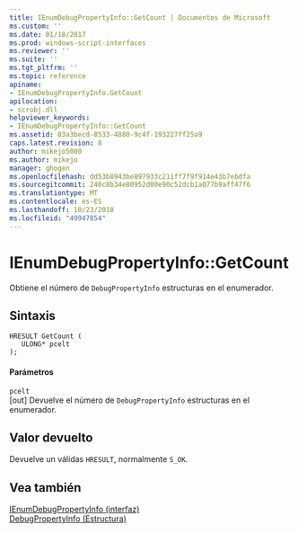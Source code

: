 ```yaml
---
title: IEnumDebugPropertyInfo::GetCount | Documentos de Microsoft
ms.custom: ''
ms.date: 01/18/2017
ms.prod: windows-script-interfaces
ms.reviewer: ''
ms.suite: ''
ms.tgt_pltfrm: ''
ms.topic: reference
apiname:
- IEnumDebugPropertyInfo.GetCount
apilocation:
- scrobj.dll
helpviewer_keywords:
- IEnumDebugPropertyInfo::GetCount
ms.assetid: 83a3becd-8533-4880-9c4f-193227ff25a9
caps.latest.revision: 8
author: mikejo5000
ms.author: mikejo
manager: ghogen
ms.openlocfilehash: dd53b8943be897933c211ff7f9f914e43b7ebdfa
ms.sourcegitcommit: 240c8b34e80952d00e90c52dcb1a077b9aff47f6
ms.translationtype: MT
ms.contentlocale: es-ES
ms.lasthandoff: 10/23/2018
ms.locfileid: "49947854"
---
```

# <a name="ienumdebugpropertyinfogetcount"></a>IEnumDebugPropertyInfo::GetCount
Obtiene el número de `DebugPropertyInfo` estructuras en el enumerador.  
  
## <a name="syntax"></a>Sintaxis  
  
```  
HRESULT GetCount (  
   ULONG* pcelt  
);  
```  
  
#### <a name="parameters"></a>Parámetros  
 `pcelt`  
 [out] Devuelve el número de `DebugPropertyInfo` estructuras en el enumerador.  
  
## <a name="return-value"></a>Valor devuelto  
 Devuelve un válidas `HRESULT`, normalmente `S_OK`.  
  
## <a name="see-also"></a>Vea también  
 [IEnumDebugPropertyInfo (interfaz)](../../winscript/reference/ienumdebugpropertyinfo-interface.md)   
 [DebugPropertyInfo (Estructura)](../../winscript/reference/debugpropertyinfo-structure.md)